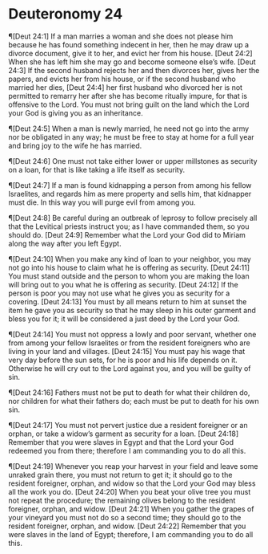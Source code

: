 # Deuteronomy 24

¶[Deut 24:1] If a man marries a woman and she does not please him because he has found something indecent in her, then he may draw up a divorce document, give it to her, and evict her from his house.
[Deut 24:2] When she has left him she may go and become someone else’s wife.
[Deut 24:3] If the second husband rejects her and then divorces her, gives her the papers, and evicts her from his house, or if the second husband who married her dies,
[Deut 24:4] her first husband who divorced her is not permitted to remarry her after she has become ritually impure, for that is offensive to the Lord. You must not bring guilt on the land which the Lord your God is giving you as an inheritance.

¶[Deut 24:5] When a man is newly married, he need not go into the army nor be obligated in any way; he must be free to stay at home for a full year and bring joy to the wife he has married.

¶[Deut 24:6] One must not take either lower or upper millstones as security on a loan, for that is like taking a life itself as security.

¶[Deut 24:7] If a man is found kidnapping a person from among his fellow Israelites, and regards him as mere property and sells him, that kidnapper must die. In this way you will purge evil from among you.

¶[Deut 24:8] Be careful during an outbreak of leprosy to follow precisely all that the Levitical priests instruct you; as I have commanded them, so you should do.
[Deut 24:9] Remember what the Lord your God did to Miriam along the way after you left Egypt.

¶[Deut 24:10] When you make any kind of loan to your neighbor, you may not go into his house to claim what he is offering as security.
[Deut 24:11] You must stand outside and the person to whom you are making the loan will bring out to you what he is offering as security.
[Deut 24:12] If the person is poor you may not use what he gives you as security for a covering.
[Deut 24:13] You must by all means return to him at sunset the item he gave you as security so that he may sleep in his outer garment and bless you for it; it will be considered a just deed by the Lord your God.

¶[Deut 24:14] You must not oppress a lowly and poor servant, whether one from among your fellow Israelites or from the resident foreigners who are living in your land and villages.
[Deut 24:15] You must pay his wage that very day before the sun sets, for he is poor and his life depends on it. Otherwise he will cry out to the Lord against you, and you will be guilty of sin.

¶[Deut 24:16] Fathers must not be put to death for what their children do, nor children for what their fathers do; each must be put to death for his own sin.

¶[Deut 24:17] You must not pervert justice due a resident foreigner or an orphan, or take a widow’s garment as security for a loan.
[Deut 24:18] Remember that you were slaves in Egypt and that the Lord your God redeemed you from there; therefore I am commanding you to do all this.

¶[Deut 24:19] Whenever you reap your harvest in your field and leave some unraked grain there, you must not return to get it; it should go to the resident foreigner, orphan, and widow so that the Lord your God may bless all the work you do.
[Deut 24:20] When you beat your olive tree you must not repeat the procedure; the remaining olives belong to the resident foreigner, orphan, and widow.
[Deut 24:21] When you gather the grapes of your vineyard you must not do so a second time; they should go to the resident foreigner, orphan, and widow.
[Deut 24:22] Remember that you were slaves in the land of Egypt; therefore, I am commanding you to do all this.
